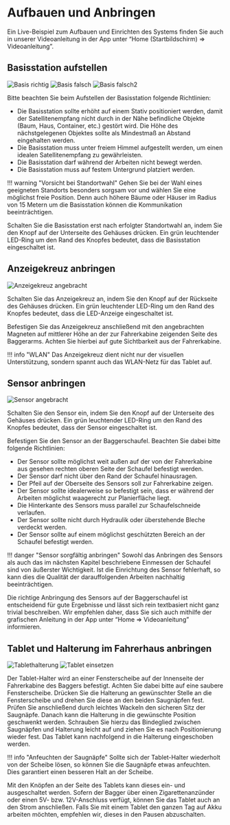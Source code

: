 # Aufbauen und Anbringen

Ein Live-Beispiel zum Aufbauen und Einrichten des Systems finden Sie auch in unserer Videoanleitung in der App unter “Home (Startbildschirm) => Videoanleitung”.

## Basisstation aufstellen
![Basis richtig](base_correct.png)
![Basis falsch](base_wrong.png)
![Basis falsch2](base_wrong2.png)

Bitte beachten Sie beim Aufstellen der Basisstation folgende Richtlinien:

* Die Basisstation sollte erhöht auf einem Stativ positioniert werden, damit der Satellitenempfang nicht durch in der Nähe befindliche Objekte (Baum, Haus, Container, etc.) gestört wird. Die Höhe des nächstgelegenen Objektes sollte als Mindestmaß an Abstand eingehalten werden.
* Die Basisstation muss unter freiem Himmel aufgestellt werden, um einen idealen Satellitenempfang zu gewährleisten.
* Die Basisstation darf während der Arbeiten nicht bewegt werden.
* Die Basisstation muss auf festem Untergrund platziert werden.

!!! warning "Vorsicht bei Standortwahl"
    Gehen Sie bei der Wahl eines geeigneten Standorts besonders sorgsam vor und wählen Sie eine möglichst freie Position. Denn auch höhere Bäume oder Häuser im Radius von 15 Metern um die Basisstation können die Kommunikation beeinträchtigen. 

Schalten Sie die Basisstation erst nach erfolgter Standortwahl an, indem Sie den Knopf auf der Unterseite des Gehäuses drücken. Ein grün leuchtender LED-Ring um den Rand des Knopfes bedeutet, dass die Basisstation eingeschaltet ist.


## Anzeigekreuz anbringen
![Anzeigekreuz angebracht](AnzeigeLED_auf_Bagger.png)

Schalten Sie das Anzeigekreuz an, indem Sie den Knopf auf der Rückseite des Gehäuses drücken. Ein grün leuchtender LED-Ring um den Rand des Knopfes bedeutet, dass die LED-Anzeige eingeschaltet ist.

Befestigen Sie das Anzeigekreuz anschließend mit den angebrachten Magneten auf mittlerer Höhe an der zur Fahrerkabine zeigenden Seite des Baggerarms. Achten Sie hierbei auf gute Sichtbarkeit aus der Fahrerkabine. 

!!! info "WLAN"
    Das Anzeigekreuz dient nicht nur der visuellen Unterstützung, sondern spannt auch das WLAN-Netz für das Tablet auf. 


## Sensor anbringen
![Sensor angebracht](Sensor_auf_Schaufel.png)

Schalten Sie den Sensor ein, indem Sie den Knopf auf der Unterseite des Gehäuses drücken. Ein grün leuchtender LED-Ring um den Rand des Knopfes bedeutet, dass der Sensor eingeschaltet ist.

Befestigen Sie den Sensor an der Baggerschaufel. Beachten Sie dabei bitte folgende Richtlinien:

* Der Sensor sollte möglichst weit außen auf der von der Fahrerkabine aus gesehen rechten oberen Seite der Schaufel befestigt werden.
* Der Sensor darf nicht über den Rand der Schaufel hinausragen.
* Der Pfeil auf der Oberseite des Sensors soll zur Fahrerkabine zeigen.
* Der Sensor sollte idealerweise so befestigt sein, dass er während der Arbeiten möglichst waagerecht zur Planierfläche liegt.
* Die Hinterkante des Sensors muss parallel zur Schaufelschneide verlaufen.
* Der Sensor sollte nicht durch Hydraulik oder überstehende Bleche verdeckt werden.
* Der Sensor sollte auf einem möglichst geschützten Bereich an der Schaufel befestigt werden.

!!! danger "Sensor sorgfältig anbringen"
    Sowohl das Anbringen des Sensors als auch das im nächsten Kapitel beschriebene Einmessen der Schaufel sind von äußerster Wichtigkeit. Ist die Einrichtung des Sensor fehlerhaft, so kann dies die Qualität der darauffolgenden Arbeiten nachhaltig beeinträchtigen.

Die richtige Anbringung des Sensors auf der Baggerschaufel ist entscheidend für gute Ergebnisse und lässt sich rein textbasiert nicht ganz trivial beschreiben. Wir empfehlen daher, dass Sie sich auch mithilfe der grafischen Anleitung in der App unter “Home => Videoanleitung” informieren.

## Tablet und Halterung im Fahrerhaus anbringen
![Tablethalterung](tablet_empty.png)
![Tablet einsetzen](tablet_in.png)

Der Tablet-Halter wird an einer Fensterscheibe auf der Innenseite der Fahrerkabine des Baggers befestigt. Achten Sie dabei bitte auf eine saubere Fensterscheibe. Drücken Sie die Halterung an gewünschter Stelle an die Fensterscheibe und drehen Sie diese an den beiden Saugnäpfen fest. Prüfen Sie anschließend durch leichtes Wackeln den sicheren Sitz der Saugnäpfe. Danach kann die Halterung in die gewünschte Position geschwenkt werden. Schrauben Sie hierzu das Bindeglied zwischen Saugnäpfen und Halterung leicht auf und ziehen Sie es nach Positionierung wieder fest. Das Tablet kann nachfolgend in die Halterung eingeschoben werden.

!!! info "Anfeuchten der Saugnäpfe"
    Sollte sich der Tablet-Halter wiederholt von der Scheibe lösen, so können Sie die Saugnäpfe etwas anfeuchten. Dies garantiert einen besseren Halt an der Scheibe. 

Mit den Knöpfen an der Seite des Tablets kann dieses ein- und ausgeschaltet werden.
Sofern der Bagger über einen Zigarettenanzünder oder einen 5V- bzw. 12V-Anschluss verfügt, können Sie das Tablet auch an den Strom anschließen.
Falls Sie mit einem Tablet den ganzen Tag auf Akku arbeiten möchten, empfehlen wir, dieses in den Pausen abzuschalten.

